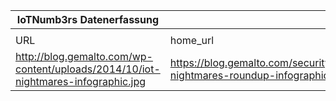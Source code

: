 |IoTNumb3rs Datenerfassung|||||||||||
| ---- | ---- | ---- | ---- | ---- | ---- | ---- | ---- | ---- | ---- | ---- |
||||||||||||
|URL|home_url|filename|device_class|device_count|market_class|market_volume|prognosis_year|publication_year|authorship_class|Dropbox folder|
|http://blog.gemalto.com/wp-content/uploads/2014/10/iot-nightmares-infographic.jpg|https://blog.gemalto.com/security/2014/10/31/iot-nightmares-roundup-infographic/|file7_iot-nightmares-infographic.jpg||||||||marielledemuth/20181113-1800|
